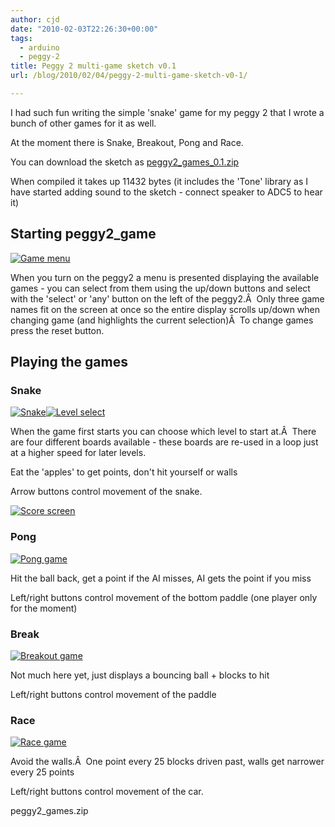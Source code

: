 ```yaml
---
author: cjd
date: "2010-02-03T22:26:30+00:00"
tags:
  - arduino
  - peggy-2
title: Peggy 2 multi-game sketch v0.1
url: /blog/2010/02/04/peggy-2-multi-game-sketch-v0-1/

---
```

I had such fun writing the simple 'snake' game for my peggy 2 that I wrote a bunch of other games for it as well.

At the moment there is Snake, Breakout, Pong and Race.

You can download the sketch as [peggy2\_games\_0.1.zip](/files/arduino/peggy2_games_0.1.zip)

When compiled it takes up 11432 bytes (it includes the 'Tone' library as I have started adding sound to the sketch - connect speaker to ADC5 to hear it)

## Starting peggy2\_game

 [![Game menu](/wp-content/uploads/2010/02/game_menu.jpg)](/wp-content/uploads/2010/02/game_menu.jpg)

When you turn on the peggy2 a menu is presented displaying the available games - you can select from them using the up/down buttons and select with the 'select' or 'any' button on the left of the peggy2.Â  Only three game names fit on the screen at once so the entire display scrolls up/down when changing game (and highlights the current selection)Â  To change games press the reset button.

## Playing the games

### Snake

[![Snake](/wp-content/uploads/2010/02/snake.jpg)](/wp-content/uploads/2010/02/snake.jpg)[![Level select](/wp-content/uploads/2010/02/level_select.jpg)](/wp-content/uploads/2010/02/level_select.jpg)

When the game first starts you can choose which level to start at.Â  There are four different boards available - these boards are re-used in a loop just at a higher speed for later levels.

Eat the 'apples' to get points, don't hit yourself or walls

Arrow buttons control movement of the snake.

[![Score screen](/wp-content/uploads/2010/02/score.jpg)](/wp-content/uploads/2010/02/score.jpg)

### Pong

 [![Pong game](/wp-content/uploads/2010/02/pong.jpg)](/wp-content/uploads/2010/02/pong.jpg)

Hit the ball back, get a point if the AI misses, AI gets the point if you miss

Left/right buttons control movement of the bottom paddle (one player only for the moment)

### Break

 [![Breakout game](/wp-content/uploads/2010/02/break.jpg)](/wp-content/uploads/2010/02/break.jpg)

Not much here yet, just displays a bouncing ball + blocks to hit

Left/right buttons control movement of the paddle

### Race

 [![Race game](/wp-content/uploads/2010/02/race.jpg)](/wp-content/uploads/2010/02/race.jpg)

Avoid the walls.Â  One point every 25 blocks driven past, walls get narrower every 25 points

Left/right buttons control movement of the car.

peggy2\_games.zip
